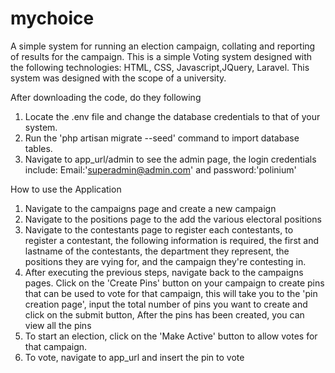# mychoice
A simple system for running an election campaign, collating and reporting of results for the campaign.
 This is a simple Voting system designed with the following technologies: HTML, CSS, Javascript,JQuery, Laravel. This system was designed with the scope of a university.
 
After downloading the code, do they following
1. Locate the .env file and change the database credentials to that of your system.
2. Run the 'php artisan migrate --seed' command to import database tables.
3. Navigate to app_url/admin to see the admin page, the login credentials include: Email:'superadmin@admin.com' and password:'polinium'

How to use the Application
1. Navigate to the campaigns page and create a new campaign
2. Navigate to the positions page to the add the various electoral positions
3. Navigate to the contestants page to register each contestants, to register a contestant, the following information is required, the first and lastname of the
contestants, the department they represent, the positions they are vying for, and the campaign they're contesting in.
4. After executing the previous steps, navigate back to the campaigns pages. Click on the 'Create Pins' button on your campaign to create pins that can be used to 
vote for that campaign, this will take you to the 'pin creation page', input the total number of pins you want to create and click on the submit button, After the pins has
been created, you can view all the pins
5. To start an election, click on the 'Make Active' button to allow votes for that campaign.
6. To vote, navigate to app_url and insert the pin to vote
